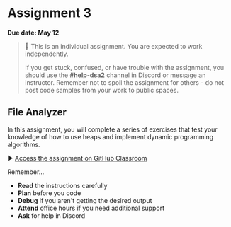 # Assignment 3

**Due date: May 12**

> 📌 This is an individual assignment. You are expected to work independently.
>
> If you get stuck, confused, or have trouble with the assignment, you should use the **#help-dsa2** channel in Discord or message an instructor. Remember not to spoil the assignment for others - do not post code samples from your work to public spaces.

## File Analyzer

In this assignment, you will complete a series of exercises that test your knowledge of how to use heaps and implement dynamic programming algorithms.

▶️ [Access the assignment on GitHub Classroom](https://github.com/kiboschool/dsa2-assignment3)

Remember...

- **Read** the instructions carefully
- **Plan** before you code
- **Debug** if you aren't getting the desired output
- **Attend** office hours if you need additional support
- **Ask** for help in Discord
